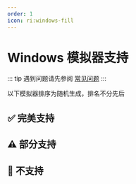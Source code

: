 ```yaml
---
order: 1
icon: ri:windows-fill
---
```


# Windows 模拟器支持

::: tip
遇到问题请先参阅 [常见问题](../常见问题.md)
:::

以下模拟器排序为随机生成，排名不分先后

<script setup>
import MarkdownIt from 'markdown-it'
import MarkdownItAnchor from 'markdown-it-anchor'

const shuffleArray = (array) => {
    for (let i = array.length - 1; i > 0; i--) {
        const j = Math.floor(Math.random() * (i + 1));
        [array[i], array[j]] = [array[j], array[i]];
    }
    return array;
}

const fullySupport = shuffleArray([
`
### ✅ [蓝叠模拟器 5](https://www.bluestacks.cn/)
完美支持。需要在模拟器 \`设置\` - \`引擎设置\` 中打开 \`允许ADB连接\`。
`,
`
### ✅ [蓝叠模拟器 5 国际版](https://www.bluestacks.com/tw/index.html)（最稳定👍）

完美支持。需要在模拟器 \`设定\` - \`进阶\` 中打开 \`Android调试桥\`。

- 若网络环境较差可尝试下载 [离线安装包](https://support.bluestacks.com/hc/zh-tw/articles/4402611273485-BlueStacks-5-%E9%9B%A2%E7%B7%9A%E5%AE%89%E8%A3%9D%E7%A8%8B%E5%BC%8F)；
- 若 adb 端口号不断的无规律变动，每次启动都不相同，可能是因为您的电脑开启了 [Hyper-V](https://support.bluestacks.com/hc/zh-tw/articles/4415238471053-BlueStacks-5-%E6%94%AF%E6%8F%B4-Hyper-V-%E7%9A%84-Windows-10-%E5%92%8C-11-%E4%B8%8A%E7%9A%84%E9%9B%BB%E8%85%A6%E8%A6%8F%E6%A0%BC%E9%9C%80%E6%B1%82)，
    MAA 现在会尝试自动读取蓝叠模拟器配置文件内的端口号，若该功能失效/你有多开需求/安装了多个模拟器核心，请参考 [常见问题](../%E5%B8%B8%E8%A7%81%E9%97%AE%E9%A2%98.html#蓝叠模拟器每次启动端口号都不一样-hyper-v) 做出修改。由于 Hyper-V 以管理员身份运行，如自动关闭模拟器、自动检测连接等不涉及 adb 的操作同样需要以管理员身份运行 MAA。
`,
`
### ✅ [夜神模拟器](https://www.yeshen.com/)

完美支持。
`,
`
### ✅ [夜神模拟器 安卓 9](https://www.yeshen.com/)

完美支持。
`,
`
### ✅ [逍遥模拟器](https://www.xyaz.cn/)

完美支持，但测试较少。
`,
`
### ✅ [MuMu 模拟器 12](https://mumu.163.com/)（最流畅👍）

完美支持。

- “完成后退出模拟器”功能可能偶现异常，如果遇到请向 MuMu 官方反馈；
- 3.5.4 ~ 3.5.7 版本 MuMu 12 引入的“后台保活”功能会导致截图失败，推荐使用 3.6.4 版本；如您正在使用 3.5.4 ~ 3.5.7 版本的 MuMu 12，请确认 MuMu 12 设置-其他 中将“后台挂机时保活运行”功能关闭（详见[官方公告](https://mumu.163.com/help/20230802/35047_1102450.html)）；
- 多开时需通过 MuMu 12 多开器的 ADB 按钮，查看对应实例的端口信息，将 MAA 设置-连接设置 的连接地址的端口号修改为对应的端口。
`,
`
### ✅ [雷电模拟器](https://www.ldmnq.com/)

完美支持。

- **雷电 9 推荐使用 9.0.57 及以上版本；雷电 5 推荐使用 5.0.67 及以上版本；**
- 低于上述版本则需要在 MAA 设置 - 连接设置 中，进行 \`强制替换 ADB\`，才能使用 minitouch, maatouch 等高效的触控模式。
`,
])

const particallySupport = shuffleArray([
`
### ⚠️ [Win11 WSA](https://docs.microsoft.com/zh-cn/windows/android/wsa/)

勉强支持。

- 需要使用 [自定义连接](../详细介绍.html#自定义连接) 的方式来连接；
- WSA 2204 或更高版本（版本号在子系统设置的 \`关于\` 页面中），连接配置选择 \`通用配置\`；
- WSA 2203 或更老版本（版本号在子系统设置页面的上方），连接配置选择 \`WSA 旧版本\`；
- 由于本软件仅对 720p 以上 \`16:9\` 分辨率支持较好，所以请手动拖动窗口大小，尽量贴近 16:9 比例。（如果你的显示器是 16:9 的，可以直接按 \`F11\` 全屏）；
- 任务运行过程中请尽量保证明日方舟在前台且无其他安卓应用同时在前台运行，否则可能导致游戏暂停运行或任务识别错误；
- WSA 的截图经常莫名其妙截出来一个白屏，导致识别异常，还是不推荐使用。
`,
`
### ⚠️ [AVD](https://developer.android.com/studio/run/managing-avds)

理论支持。

- 从 Android 10 开始，Minitouch 在 SELinux 为 \`Enforcing\` 模式时不再可用，请切换至其他触控模式，或将 SELinux **临时**切换为 \`Permissive\` 模式。
- AVD 是为调试而生的，更建议使用其他为游戏而设计的模拟器。
`,
])

const notSupport = shuffleArray([
`
### 🚫 MuMu 手游助手（星云引擎）

不支持，未开放 adb 端口。
`,
`
### 🚫 腾讯手游助手

不支持，未开放 adb 端口。
`,
`
### 🚫 [Google Play 游戏 Beta](https://play.google.com/googleplaygames)

不支持，[玩家客户端](https://developer.android.com/games/playgames/pg-emulator?hl=zh-cn#installing-game-consumer)未开放 adb 端口。
`,
])

const md = (new MarkdownIt()).use(MarkdownItAnchor, { permalink: MarkdownItAnchor.permalink.linkInsideHeader()})

const fullySupportHtml = md.render(fullySupport.join(''))
const partiallySupportHtml = md.render(particallySupport.join(''))
const notSupportHtml = md.render(notSupport.join(''))

</script>

## ✅ 完美支持

<ClientOnly><div v-html="fullySupportHtml"></div></ClientOnly>

## ⚠️ 部分支持

<ClientOnly><div v-html="partiallySupportHtml"></div></ClientOnly>

## 🚫 不支持

<ClientOnly><div v-html="notSupportHtml"></div></ClientOnly>
